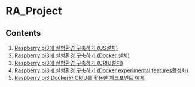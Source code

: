 # RA_Project

## Contents
1. [Raspberry pi3에 실험환경 구축하기 (OS설치)](https://github.com/Seongwon97/RA_Project/wiki/01.-Raspberry-pi3%EC%97%90-%EC%8B%A4%ED%97%98%ED%99%98%EA%B2%BD-%EA%B5%AC%EC%B6%95%ED%95%98%EA%B8%B0-(OS%EC%84%A4%EC%B9%98))
1. [Raspberry pi3에 실험환경 구축하기 (Docker 설치)](https://github.com/Seongwon97/RA_Project/wiki/02.-Raspberry-pi3%EC%97%90-%EC%8B%A4%ED%97%98%ED%99%98%EA%B2%BD-%EA%B5%AC%EC%B6%95%ED%95%98%EA%B8%B0-(Docker-%EC%84%A4%EC%B9%98))
1. [Raspberry pi3에 실험환경 구축하기 (CRIU설치)](https://github.com/Seongwon97/RA_Project/wiki/03.-Raspberry-pi3%EC%97%90-%EC%8B%A4%ED%97%98%ED%99%98%EA%B2%BD-%EA%B5%AC%EC%B6%95%ED%95%98%EA%B8%B0-(CRIU%EC%84%A4%EC%B9%98))
1. [Raspberry pi3에 실험환경 구축하기 (Docker experimental features활성화)](https://github.com/Seongwon97/RA_Project/wiki/04.-Raspberry-pi3%EC%97%90-%EC%8B%A4%ED%97%98%ED%99%98%EA%B2%BD-%EA%B5%AC%EC%B6%95%ED%95%98%EA%B8%B0-(Docker-experimental-features%ED%99%9C%EC%84%B1%ED%99%94))
1. [Raspberry pi3 Docker와 CRIU를 활용한 체크포인트 예제](https://github.com/Seongwon97/RA_Project/wiki/5.-Raspberry-pi3-Docker%EB%A5%BC-%EC%9D%B4%EC%9A%A9%ED%95%98%EC%97%AC-CRIU-%EC%B2%B4%ED%81%AC%ED%8F%AC%EC%9D%B8%ED%8A%B8-%EC%98%88%EC%A0%9C-%ED%85%8C%EC%8A%A4%ED%8A%B8-%ED%95%B4%EB%B3%B4%EA%B8%B0)

